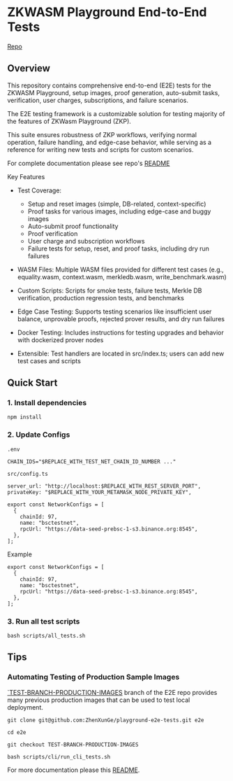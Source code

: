 # ZKWASM Playground End-to-End Tests

[Repo](https://github.com/ZhenXunGe/playground-e2e-tests)

## Overview

This repository contains comprehensive end-to-end (E2E) tests for the ZKWASM Playground, setup images, proof generation,
auto-submit tasks, verification, user charges, subscriptions, and failure scenarios.

The E2E testing framework is a customizable solution for testing majority of the features of ZKWasm Playground (ZKP).

This suite ensures robustness of ZKP workflows, verifying normal operation, failure handling, and edge-case behavior,
while serving as a reference for writing new tests and scripts for custom scenarios.

For complete documentation please see repo's [README](https://github.com/ZhenXunGe/playground-e2e-tests/blob/main/README.md)

Key Features

- Test Coverage:

  - Setup and reset images (simple, DB-related, context-specific)
  - Proof tasks for various images, including edge-case and buggy images
  - Auto-submit proof functionality
  - Proof verification
  - User charge and subscription workflows
  - Failure tests for setup, reset, and proof tasks, including dry run failures

- WASM Files: Multiple WASM files provided for different test cases (e.g., equality.wasm, context.wasm, merkledb.wasm, write_benchmark.wasm)

- Custom Scripts: Scripts for smoke tests, failure tests, Merkle DB verification, production regression tests, and benchmarks

- Edge Case Testing: Supports testing scenarios like insufficient user balance, unprovable proofs, rejected prover results, and dry run failures

- Docker Testing: Includes instructions for testing upgrades and behavior with dockerized prover nodes

- Extensible: Test handlers are located in src/index.ts; users can add new test cases and scripts

## Quick Start

### 1. Install dependencies

```
npm install
```

### 2. Update Configs

`.env`

```
CHAIN_IDS="$REPLACE_WITH_TEST_NET_CHAIN_ID_NUMBER ..."
```

`src/config.ts`

```
server_url: "http://localhost:$REPLACE_WITH_REST_SERVER_PORT",
privateKey: "$REPLACE_WITH_YOUR_METAMASK_NODE_PRIVATE_KEY",

export const NetworkConfigs = [
  {
    chainId: 97,
    name: "bsctestnet",
    rpcUrl: "https://data-seed-prebsc-1-s3.binance.org:8545",
  },
];
```

Example

```
export const NetworkConfigs = [
  {
    chainId: 97,
    name: "bsctestnet",
    rpcUrl: "https://data-seed-prebsc-1-s3.binance.org:8545",
  },
];
```

### 3. Run all test scripts

```
bash scripts/all_tests.sh
```

## Tips

### Automating Testing of Production Sample Images

[`TEST-BRANCH-PRODUCTION-IMAGES](https://github.com/ZhenXunGe/playground-e2e-tests/tree/TEST-BRANCH-PRODUCTION-IMAGES) 
branch of the E2E repo provides many previous production images that can be used to test local deployment.

```
git clone git@github.com:ZhenXunGe/playground-e2e-tests.git e2e

cd e2e

git checkout TEST-BRANCH-PRODUCTION-IMAGES

bash scripts/cli/run_cli_tests.sh
```

For more documentation please this
[README](https://github.com/ZhenXunGe/playground-e2e-tests/blob/TEST-BRANCH-PRODUCTION-IMAGES/README.md#running-zkwasm-service-cli-tests).
